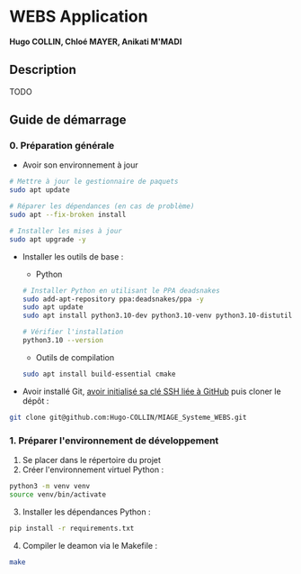 # WEBS Application
**Hugo COLLIN, Chloé MAYER, Anikati M'MADI**

## Description
TODO

## Guide de démarrage
### 0. Préparation générale
- Avoir son environnement à jour
```sh
# Mettre à jour le gestionnaire de paquets
sudo apt update

# Réparer les dépendances (en cas de problème)
sudo apt --fix-broken install

# Installer les mises à jour
sudo apt upgrade -y
```

- Installer les outils de base :
    - Python
    ```sh
    # Installer Python en utilisant le PPA deadsnakes
    sudo add-apt-repository ppa:deadsnakes/ppa -y
    sudo apt update
    sudo apt install python3.10-dev python3.10-venv python3.10-distutils -y

    # Vérifier l'installation
    python3.10 --version
    ```

    - Outils de compilation
    ```sh
    sudo apt install build-essential cmake
    ```

- Avoir installé Git, [avoir initialisé sa clé SSH liée à GitHub](https://gist.github.com/Hugo-COLLIN/456fd191689c11a59e76a66d3ad887d8) puis cloner le dépôt :
```sh
git clone git@github.com:Hugo-COLLIN/MIAGE_Systeme_WEBS.git
```

### 1. Préparer l'environnement de développement
1. Se placer dans le répertoire du projet
2. Créer l'environnement virtuel Python :
```sh
python3 -m venv venv
source venv/bin/activate
```

3. Installer les dépendances Python :
```sh
pip install -r requirements.txt
```

4. Compiler le deamon via le Makefile :
```sh
make
```
